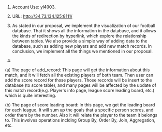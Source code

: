 1. Account Use: yl4003.

2. URL: http://34.73.134.125:8111/

3. As stated in our proposal, we implement the visualization of our football database. That it shows
 all the information in the database, and it allows the kinds of redirection by hyperlink, which explore 
 the relationship between tables. We also  provide a simple way of adding data to the database, such as 
 adding new players and add new match records. 
 In conclusion, we implement all the things we mentioned in our proposal.

4.
(a) The page of add_record:
This page will get the information about this match, and it will fetch all the existing players of both team.
Then user can add the score record for those players. Those records will be insert to the database
(to score table), and many pages will be affected by the update of this match record(e.g. Player's info page,
league score leading board, etc.) which is quite interesting.

(b) The page of score leading board:
In this page, we get the leading board for each league. It will sum up the goals that a specific person scores,
and order them by the number. Also it will relate the player to the team it belongs to. This involves operations
inclding Group By, Order By, Join, Aggregation, etc.
 